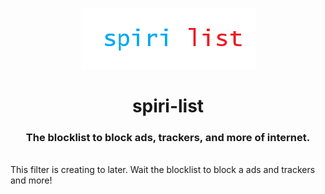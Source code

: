 
<p align="center">
  <img src="https://raw.githubusercontent.com/spiri-leo/spiri-list/main/spiri-list_logo.png" alt="Logo"/>
</p>
<h1 align="center">spiri-list</h1>
<h3 align="center">The blocklist to block ads, trackers, and more of internet.</h3>
</br>
This filter is creating to later. Wait the blocklist to block a ads and trackers and more!
